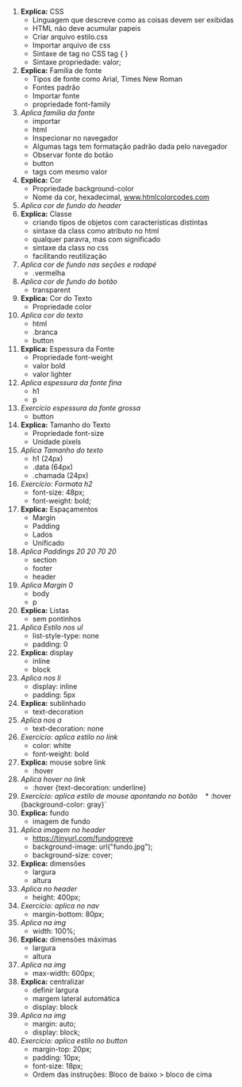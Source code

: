 1. **Explica:** CSS 
    * Linguagem que descreve como as coisas devem ser exibidas
    * HTML não deve acumular papeis
    * Criar arquivo estilo.css
    * Importar arquivo de css <link rel="stylesheet" href="estilo.css">
    * Sintaxe de tag no CSS tag { }
    * Sintaxe propriedade: valor;
1. **Explica:** Família de fonte
    * Tipos de fonte como Arial, Times New Roman
    * Fontes padrão
    * Importar fonte
    * propriedade font-family
1. *Aplica família da fonte*
    * importar
    * html
    * Inspecionar no navegador
    * Algumas tags tem formatação padrão dada pelo navegador
    * Observar fonte do botão
    * button
    * tags com mesmo valor
1. **Explica:** Cor
    * Propriedade background-color
    * Nome da cor, hexadecimal, www.htmlcolorcodes.com
1. *Aplica cor de fundo do header*
1. **Explica:** Classe
    * criando tipos de objetos com características distintas
    * sintaxe da class como atributo no html
    * qualquer paravra, mas com significado
    * sintaxe da class no css
    * facilitando reutilização
1. *Aplica cor de fundo nas seções e rodapé*
    * .vermelha
1. *Aplica cor de fundo do botão*
    * transparent
1. **Explica:** Cor do Texto
    * Propriedade color
1. *Aplica cor do texto*
    * html
    * .branca
    * button
1. **Explica:** Espessura da Fonte
    * Propriedade font-weight
    * valor bold
    * valor lighter
1. *Aplica espessura da fonte fina*
    * h1
    * p
1. *Exercício espessura da fonte grossa*
    * button
1. **Explica:** Tamanho do Texto
    * Propriedade font-size
    * Unidade pixels
1. *Aplica Tamanho do texto*
    * h1 (24px)
    * .data (64px)
    * .chamada (24px)
1. *Exercício: Formata h2*
    * font-size: 48px;
    * font-weight: bold;
1. **Explica:** Espaçamentos
    * Margin
    * Padding
    * Lados
    * Unificado
1. *Aplica Paddings 20 20 70 20*
    * section
    * footer
    * header
1. *Aplica Margin 0*
    * body
    * p
1. **Explica:** Listas
    * sem pontinhos
1. *Aplica Estilo nos ul*
    * list-style-type: none
    * padding: 0
1. **Explica:** display
    * inline
    * block
1. *Aplica nos li*
    * display: inline
    * padding: 5px
1. **Explica:** sublinhado
    * text-decoration
1. *Aplica nos a*
    * text-decoration: none
1. *Exercício: aplica estilo no link*
    * color: white
    * font-weight: bold
1. **Explica:** mouse sobre link
    * :hover
1. *Aplica hover no link*
    * :hover {text-decoration: underline}
1. *Exercício: aplica estilo de mouse apontando no botão*
    * :hover {background-color: gray}`
1. **Explica:** fundo
    * imagem de fundo
1. *Aplica imagem no header*
    * https://tinyurl.com/fundogreve
    * background-image: url("fundo.jpg");
    * background-size: cover;
1. **Explica:** dimensões
    * largura
    * altura
1. *Aplica no header*
    * height: 400px;
1. *Exercício: aplica no nav*
    * margin-bottom: 80px;
1. *Aplica na img*
    * width: 100%;
1. **Explica:** dimensões máximas
    * largura
    * altura
1. *Aplica na img*
    * max-width: 600px;
1. **Explica:** centralizar
    * definir largura
    * margem lateral automática
    * display: block
1. *Aplica na img*
    * margin: auto;
    * display: block;
1. *Exercício: aplica estilo no button*
    * margin-top: 20px;
    * padding: 10px;
    * font-size: 18px;
    * Ordem das instruções: Bloco de baixo > bloco de cima



    
    
    
    
    
      


      
   
